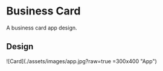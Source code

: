 # Business Card

A business card app design.

## Design

![Card](./assets/images/app.jpg?raw=true =300x400 "App")
